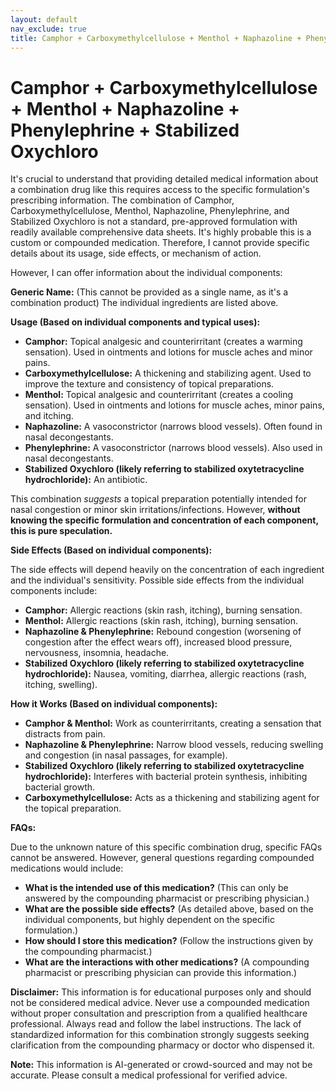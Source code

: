 ```yaml
---
layout: default
nav_exclude: true
title: Camphor + Carboxymethylcellulose + Menthol + Naphazoline + Phenylephrine + Stabilized Oxychloro
---
```


# Camphor + Carboxymethylcellulose + Menthol + Naphazoline + Phenylephrine + Stabilized Oxychloro

It's crucial to understand that providing detailed medical information about a combination drug like this requires access to the specific formulation's prescribing information.  The combination of Camphor, Carboxymethylcellulose, Menthol, Naphazoline, Phenylephrine, and Stabilized Oxychloro is not a standard, pre-approved formulation with readily available comprehensive data sheets.  It's highly probable this is a custom or compounded medication.  Therefore, I cannot provide specific details about its usage, side effects, or mechanism of action.


However, I can offer information about the individual components:

**Generic Name:** (This cannot be provided as a single name, as it's a combination product)  The individual ingredients are listed above.


**Usage (Based on individual components and typical uses):**

* **Camphor:** Topical analgesic and counterirritant (creates a warming sensation).  Used in ointments and lotions for muscle aches and minor pains.
* **Carboxymethylcellulose:** A thickening and stabilizing agent.  Used to improve the texture and consistency of topical preparations.
* **Menthol:** Topical analgesic and counterirritant (creates a cooling sensation). Used in ointments and lotions for muscle aches, minor pains, and itching.
* **Naphazoline:** A vasoconstrictor (narrows blood vessels).  Often found in nasal decongestants.
* **Phenylephrine:** A vasoconstrictor (narrows blood vessels).  Also used in nasal decongestants.
* **Stabilized Oxychloro (likely referring to stabilized oxytetracycline hydrochloride):** An antibiotic.


This combination *suggests* a topical preparation potentially intended for nasal congestion or minor skin irritations/infections.  However, **without knowing the specific formulation and concentration of each component, this is pure speculation.**

**Side Effects (Based on individual components):**

The side effects will depend heavily on the concentration of each ingredient and the individual's sensitivity. Possible side effects from the individual components include:

* **Camphor:** Allergic reactions (skin rash, itching), burning sensation.
* **Menthol:** Allergic reactions (skin rash, itching), burning sensation.
* **Naphazoline & Phenylephrine:** Rebound congestion (worsening of congestion after the effect wears off), increased blood pressure, nervousness, insomnia, headache.
* **Stabilized Oxychloro (likely referring to stabilized oxytetracycline hydrochloride):** Nausea, vomiting, diarrhea, allergic reactions (rash, itching, swelling).


**How it Works (Based on individual components):**

* **Camphor & Menthol:** Work as counterirritants, creating a sensation that distracts from pain.
* **Naphazoline & Phenylephrine:** Narrow blood vessels, reducing swelling and congestion (in nasal passages, for example).
* **Stabilized Oxychloro (likely referring to stabilized oxytetracycline hydrochloride):** Interferes with bacterial protein synthesis, inhibiting bacterial growth.
* **Carboxymethylcellulose:** Acts as a thickening and stabilizing agent for the topical preparation.

**FAQs:**

Due to the unknown nature of this specific combination drug, specific FAQs cannot be answered.  However, general questions regarding compounded medications would include:

* **What is the intended use of this medication?** (This can only be answered by the compounding pharmacist or prescribing physician.)
* **What are the possible side effects?** (As detailed above, based on the individual components, but highly dependent on the specific formulation.)
* **How should I store this medication?** (Follow the instructions given by the compounding pharmacist.)
* **What are the interactions with other medications?** (A compounding pharmacist or prescribing physician can provide this information.)

**Disclaimer:** This information is for educational purposes only and should not be considered medical advice.  Never use a compounded medication without proper consultation and prescription from a qualified healthcare professional. Always read and follow the label instructions.  The lack of standardized information for this combination strongly suggests seeking clarification from the compounding pharmacy or doctor who dispensed it.


**Note:** This information is AI-generated or crowd-sourced and may not be accurate. Please consult a medical professional for verified advice.